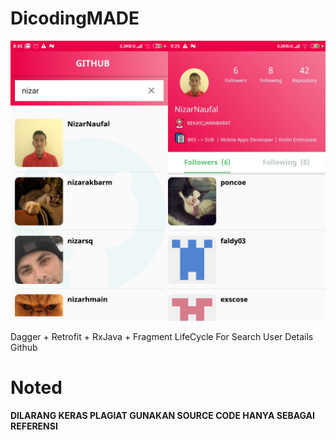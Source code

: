 # DicodingMADE

![Home](screenshot/merge.jpg)

Dagger + Retrofit + RxJava + Fragment LifeCycle For Search User Details Github


# Noted
**DILARANG KERAS PLAGIAT GUNAKAN SOURCE CODE HANYA SEBAGAI REFERENSI**
